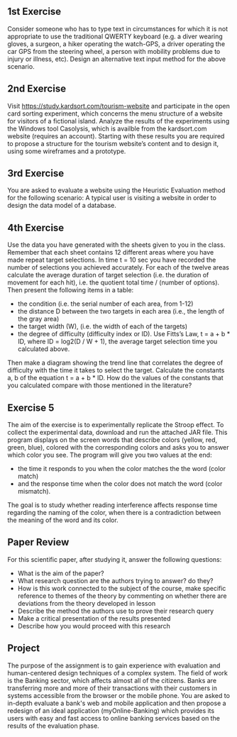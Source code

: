 ## 1st Exercise ##

Consider someone who has to type text in circumstances for which it is not appropriate to use the traditional QWERTY keyboard 
(e.g. a diver wearing gloves, a surgeon, a hiker operating the watch-GPS, a driver operating the car GPS from the
steering wheel, a person with mobility problems due to injury or illness, etc). 
Design an alternative text input method for the above scenario.

## 2nd Exercise ##

Visit https://study.kardsort.com/tourism-website and participate in the open card sorting experiment, which concerns the menu structure 
of a website for visitors of a fictional island. Analyze the results of the experiments using the Windows tool Casolysis, which is availble
from the kardsort.com website (requires an account). Starting with these results you are required to propose a structure for the tourism 
website’s content and to design it, using some wireframes and a prototype.

## 3rd Exercise ##

You are asked to evaluate a website using the Heuristic Evaluation method for the following scenario: A typical user
is visiting a website in order to design the data model of a database.

## 4th Exercise ##

Use the data you have generated with the sheets given to you in the class. Remember that each sheet contains 12 different areas where you 
have made repeat target selections. In time t = 10 sec you have recorded the number of selections you achieved accurately. For each of the 
twelve areas calculate the average duration of target selection (i.e. the duration of movement for each hit), i.e. the quotient total time / (number of options). 
Then present the following items in a table:

* the condition (i.e. the serial number of each area, from 1-12)
* the distance D between the two targets in each area (i.e., the length of the gray area)
* the target width (W), (i.e. the width of each of the targets)
* the degree of difficulty (difficulty index or ID). Use Fitts’s Law, t = a + b * ID, where ID = log2(D / W + 1), the average target selection time you 
calculated above.

Then make a diagram showing the trend line that correlates the degree of difficulty with the time it takes to select the target. Calculate the constants a, b
of the equation t = a + b * ID. How do the values of the constants that you calculated compare with those mentioned in the literature?

## Exercise 5 ##

The aim of the exercise is to experimentally replicate the Stroop effect. To collect the experimental data, download and run the attached JAR file.
This program displays on the screen words that describe colors (yellow, red, green, blue), colored with the corresponding colors and asks you to 
answer which color you see. The program will give you two values at the end: 

* the time it responds to you when the color matches the
the word (color match) 
* and the response time when the color does not match the word (color mismatch).


The goal is to study whether reading interference affects response time regarding the naming of the color, when there is a contradiction between the meaning 
of the word and its color.

## Paper Review ##

For this scientific paper, after studying it, answer the following questions: 

* What is the aim of the paper? 
* What research question are the authors trying to answer? do they?
* How is this work connected to the subject of the course, make specific reference to themes of the theory by commenting on whether there are deviations 
from the theory developed in lesson 
* Describe the method the authors use to prove their research query 
* Make a critical presentation of the results presented
* Describe how you would proceed with this research

## Project ##

The purpose of the assignment is to gain experience with evaluation and human-centered design techniques of a complex system. The field of work is the Banking sector, 
which affects almost all of the citizens. Banks are transferring more and more of their transactions with their customers in systems accessible from the browser or
the mobile phone. You are asked to in-depth evaluate a bank's web and mobile application and then propose a redesign of an ideal application (myOnline-Banking) which
provides its users with easy and fast access to online banking services based on the results of the evaluation phase.



